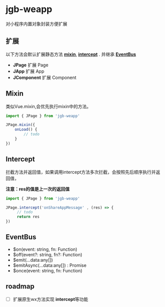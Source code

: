 # jgb-weapp

对小程序内置对象封装方便扩展



## 扩展

以下方法会默认扩展静态方法 **[mixin](#Mixin)**, **[intercept](#Intercept)** . 并继承 **[EventBus](#EventBus)**

- **JPage** 扩展 Page
- **JApp** 扩展 App
- **JComponent** 扩展 Component

## Mixin

类似Vue.mixin,会优先执行mixin中的方法。

```js
import { JPage } from 'jgb-weapp'

JPage.mixin({
    onLoad() {
        // todo
    }
})
```



## Intercept

拦截方法并返回值，如果调用intercept方法多次拦截，会按照先后顺序执行并返回值，

**注意：res的值是上一次的返回值**

```js
import { JPage } from 'jgb-weapp'

JPage.intercept('onShareAppMessage' , (res) => {
     // todo
     return res
})
```

## EventBus

- $on(event: string, fn: Function)
- $off(event?: string, fn?: Function)
- $emit(...data:any[])
- $emitAsync(...data:any[]) : Promise<any>
- $once(event: string, fn: Function)



## roadmap

- [ ] 扩展原生wx方法实现 **intercept**等功能